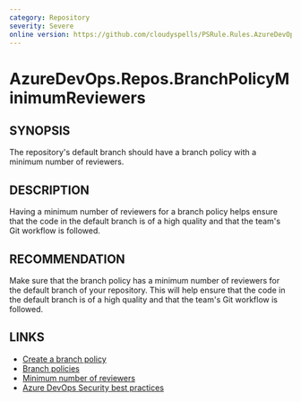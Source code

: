 ```yaml
---
category: Repository
severity: Severe
online version: https://github.com/cloudyspells/PSRule.Rules.AzureDevOps/blob/main/src/PSRule.Rules.AzureDevOps/en-US/AzureDevOps.Repos.BranchPolicyMinimumReviewers.md
---
```


# AzureDevOps.Repos.BranchPolicyMinimumReviewers

## SYNOPSIS

The repository's default branch should have a branch policy with a minimum
number of reviewers.

## DESCRIPTION

Having a minimum number of reviewers for a branch policy helps ensure that the
code in the default branch is of a high quality and that the team's Git
workflow is followed. 

## RECOMMENDATION

Make sure that the branch policy has a minimum number of reviewers for the
default branch of your repository. This will help ensure that the code in the
default branch is of a high quality and that the team's Git workflow is
followed.

## LINKS

- [Create a branch policy](https://docs.microsoft.com/en-us/azure/devops/repos/git/branch-policies?view=azure-devops)
- [Branch policies](https://docs.microsoft.com/en-us/azure/devops/repos/git/branch-policies-overview?view=azure-devops)
- [Minimum number of reviewers](https://docs.microsoft.com/en-us/azure/devops/repos/git/branch-policies-overview?view=azure-devops#minimum-number-of-reviewers)
- [Azure DevOps Security best practices](https://docs.microsoft.com/en-us/azure/devops/user-guide/security-best-practices?view=azure-devops#repositories-and-branches)
